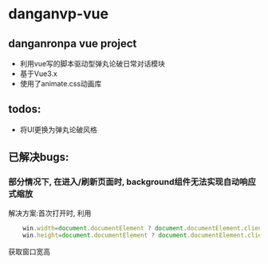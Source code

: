 # danganvp-vue

## danganronpa vue project
- 利用vue写的脚本驱动型弹丸论破日常对话模块
- 基于Vue3.x
- 使用了animate.css动画库

## todos:
- 将UI更换为弹丸论破风格

## 已解决bugs:

### 部分情况下, 在进入/刷新页面时, background组件无法实现自动响应式缩放

解决方案:首次打开时, 利用
  ```javascript
      win.width=document.documentElement ? document.documentElement.clientHeight : window.innerHeight;
      win.height=document.documentElement ? document.documentElement.clientHeight : window.innerHeight;
  ```
获取窗口宽高